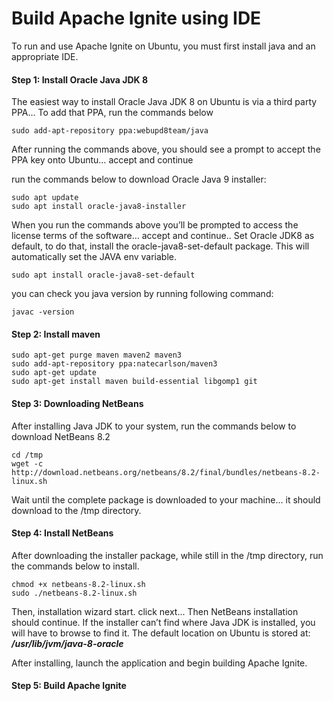# Build Apache Ignite using IDE

To run and use Apache Ignite on Ubuntu, you must first install java and an appropriate IDE.

#### Step 1: Install Oracle Java JDK 8

The easiest way to install Oracle Java JDK 8 on Ubuntu is via a third party PPA… To add that PPA, run the commands below
```   
sudo add-apt-repository ppa:webupd8team/java
```
After running the commands above, you should see a prompt to accept the PPA key onto Ubuntu… accept and continue

run the commands below to download Oracle Java 9 installer:
```
sudo apt update
sudo apt install oracle-java8-installer
```
When you run the commands above you’ll be prompted to access the license terms of the software… accept and continue..
Set Oracle JDK8 as default, to do that, install the oracle-java8-set-default package. This will automatically set the JAVA env variable.
``` 
sudo apt install oracle-java8-set-default
```
you can check you java version by running following command:
``` 
javac -version
```
#### Step 2: Install maven
```
sudo apt-get purge maven maven2 maven3
sudo add-apt-repository ppa:natecarlson/maven3
sudo apt-get update
sudo apt-get install maven build-essential libgomp1 git
```
#### Step 3: Downloading NetBeans
After installing Java JDK to your system, run the commands below to download NetBeans 8.2
```
cd /tmp
wget -c http://download.netbeans.org/netbeans/8.2/final/bundles/netbeans-8.2-linux.sh
```
Wait until the complete package is downloaded to your machine… it should download to the /tmp directory.

#### Step 4: Install NetBeans
After downloading the installer package, while still in the /tmp directory, run the commands below to install.
```
chmod +x netbeans-8.2-linux.sh 
sudo ./netbeans-8.2-linux.sh
```
Then, installation wizard start. click next...
Then NetBeans installation should continue. If the installer can’t find where Java JDK is installed, you will have to browse to find it. The default location on Ubuntu is stored at:
**_/usr/lib/jvm/java-8-oracle_**


After installing, launch the application and begin building Apache Ignite.

#### Step 5: Build Apache Ignite
